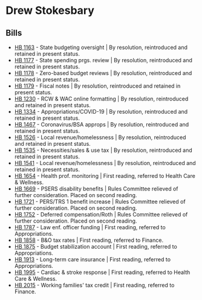 # Drew Stokesbary
## Bills
* [HB 1163](/bill/2021-22/hb/1163/) - State budgeting oversight | By resolution, reintroduced and retained in present status.
* [HB 1177](/bill/2021-22/hb/1177/) - State spending prgs. review | By resolution, reintroduced and retained in present status.
* [HB 1178](/bill/2021-22/hb/1178/) - Zero-based budget reviews | By resolution, reintroduced and retained in present status.
* [HB 1179](/bill/2021-22/hb/1179/) - Fiscal notes | By resolution, reintroduced and retained in present status.
* [HB 1230](/bill/2021-22/hb/1230/) - RCW & WAC online formatting | By resolution, reintroduced and retained in present status.
* [HB 1334](/bill/2021-22/hb/1334/) - Appropriations/COVID-19 | By resolution, reintroduced and retained in present status.
* [HB 1467](/bill/2021-22/hb/1467/) - Coronavirus/BSA approps | By resolution, reintroduced and retained in present status.
* [HB 1526](/bill/2021-22/hb/1526/) - Local revenue/homelessness | By resolution, reintroduced and retained in present status.
* [HB 1535](/bill/2021-22/hb/1535/) - Necessities/sales & use tax | By resolution, reintroduced and retained in present status.
* [HB 1541](/bill/2021-22/hb/1541/) - Local revenue/homelessness | By resolution, reintroduced and retained in present status.
* [HB 1654](/bill/2021-22/hb/1654/) - Health prof. monitoring | First reading, referred to Health Care & Wellness.
* [HB 1669](/bill/2021-22/hb/1669/) - PSERS disability benefits | Rules Committee relieved of further consideration.  Placed on second reading.
* [HB 1721](/bill/2021-22/hb/1721/) - PERS/TRS 1 benefit increase | Rules Committee relieved of further consideration.  Placed on second reading.
* [HB 1752](/bill/2021-22/hb/1752/) - Deferred compensation/Roth | Rules Committee relieved of further consideration.  Placed on second reading.
* [HB 1787](/bill/2021-22/hb/1787/) - Law enf. officer funding | First reading, referred to Appropriations.
* [HB 1858](/bill/2021-22/hb/1858/) - B&O tax rates | First reading, referred to Finance.
* [HB 1875](/bill/2021-22/hb/1875/) - Budget stabilization account | First reading, referred to Appropriations.
* [HB 1913](/bill/2021-22/hb/1913/) - Long-term care insurance | First reading, referred to Appropriations.
* [HB 1995](/bill/2021-22/hb/1995/) - Cardiac & stroke response | First reading, referred to Health Care & Wellness.
* [HB 2015](/bill/2021-22/hb/2015/) - Working families' tax credit | First reading, referred to Finance.
